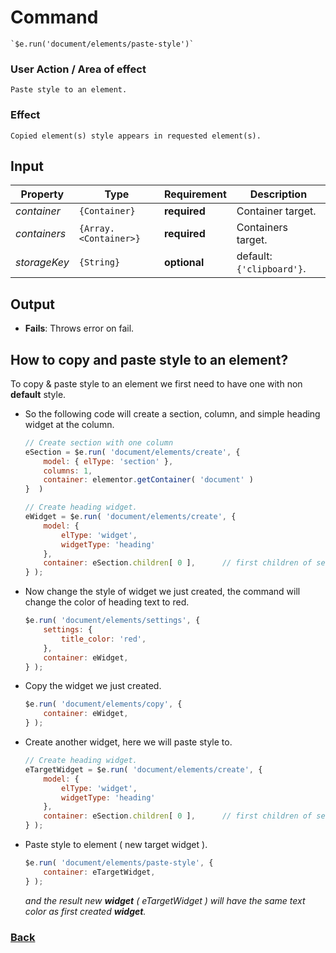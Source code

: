 # Command
    `$e.run('document/elements/paste-style')`

### User Action / Area of effect
    Paste style to an element.
     
### Effect
    Copied element(s) style appears in requested element(s).

## Input
| Property     | Type                  | Requirement   | Description |
|---           |---                    |---            |---|
| _container_  | `{Container}`         | **required**  | Container target.
| _containers_ | `{Array.<Container>}` | **required**  | Containers target.
| _storageKey_ | `{String}`            | **optional**  | default: `{'clipboard'}`.

## Output
   * **Fails**: Throws error on fail.
   
## How to copy and paste style to an element? 
To copy & paste style to an element we first need to have one with non **default** style.
* So the following code will create a section, column, and simple heading widget at the column.
    ```javascript
    // Create section with one column
    eSection = $e.run( 'document/elements/create', { 
        model: { elType: 'section' },
        columns: 1,
        container: elementor.getContainer( 'document' )
    }  )

    // Create heading widget.
    eWidget = $e.run( 'document/elements/create', {
        model: {
            elType: 'widget',
            widgetType: 'heading'
        }, 
        container: eSection.children[ 0 ],      // first children of section means the column.
    } );
    ```
* Now change the style of widget we just created, the command will change the color of heading text to red.
    ```javascript
    $e.run( 'document/elements/settings', {
        settings: {
            title_color: 'red',
        },
        container: eWidget,
    } );
    ```
* Copy the widget we just created.
    ```javascript
    $e.run( 'document/elements/copy', {
        container: eWidget,
    } );
    ```
* Create another widget, here we will paste style to.
    ```javascript
    // Create heading widget.
    eTargetWidget = $e.run( 'document/elements/create', {
        model: {
            elType: 'widget',
            widgetType: 'heading'
        }, 
        container: eSection.children[ 0 ],      // first children of section means the column.
    } );
    ```
* Paste style to element ( new target widget ).
    ```javascript
    $e.run( 'document/elements/paste-style', {
        container: eTargetWidget,
    } );
    ```
   _and the result new **widget** ( eTargetWidget ) will have the same text color as first created **widget**._

### [Back](../usability.index.md) 
